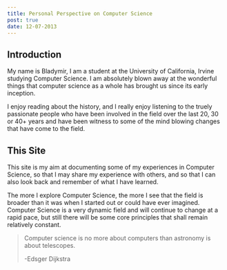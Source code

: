 ```yaml
---
title: Personal Perspective on Computer Science
post: true
date: 12-07-2013
---
```



## Introduction
My name is Bladymir, I am a student at the University of California, Irvine 
studying Computer Science. I am absolutely blown away at the wonderful 
things that computer science as a whole has brought us since its early inception.

I enjoy reading about the history, and I really enjoy listening to the truely
passionate people who have been involved in the field over the last 20, 30 or 40+
years and have been witness to some of the mind blowing changes that have come to 
the field.

## This Site
This site is my aim at documenting some of my experiences in Computer Science, so
that I may share my experience with others, and so that I can also look back and
remember of what I have learned.

The more I explore Computer Science, the more I see that the field is broader than
it was when I started out or could have ever imagined. Computer Science is a very 
dynamic field and will continue to change at a rapid pace, but still there will be
some core principles that shall remain relatively constant.

> Computer science is no more about computers than astronomy is about telescopes.
>
> -Edsger Dijkstra